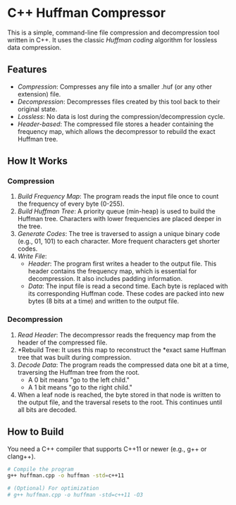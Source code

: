 # C++ Huffman Compressor

This is a simple, command-line file compression and decompression tool written in C++. It uses the classic *Huffman coding* algorithm for lossless data compression.

## Features

* *Compression*: Compresses any file into a smaller .huf (or any other extension) file.
* *Decompression*: Decompresses files created by this tool back to their original state.
* *Lossless*: No data is lost during the compression/decompression cycle.
* *Header-based*: The compressed file stores a header containing the frequency map, which allows the decompressor to rebuild the exact Huffman tree.

## How It Works

### Compression

1.  *Build Frequency Map*: The program reads the input file once to count the frequency of every byte (0-255).
2.  *Build Huffman Tree*: A priority queue (min-heap) is used to build the Huffman tree. Characters with lower frequencies are placed deeper in the tree.
3.  *Generate Codes*: The tree is traversed to assign a unique binary code (e.g., 01, 101) to each character. More frequent characters get shorter codes.
4.  *Write File*:
    * *Header*: The program first writes a header to the output file. This header contains the frequency map, which is essential for decompression. It also includes padding information.
    * *Data*: The input file is read a second time. Each byte is replaced with its corresponding Huffman code. These codes are packed into new bytes (8 bits at a time) and written to the output file.

### Decompression

1.  *Read Header*: The decompressor reads the frequency map from the header of the compressed file.
2.  *Rebuild Tree: It uses this map to reconstruct the *exact same Huffman tree that was built during compression.
3.  *Decode Data*: The program reads the compressed data one bit at a time, traversing the Huffman tree from the root.
    * A 0 bit means "go to the left child."
    * A 1 bit means "go to the right child."
4.  When a leaf node is reached, the byte stored in that node is written to the output file, and the traversal resets to the root. This continues until all bits are decoded.

## How to Build

You need a C++ compiler that supports C++11 or newer (e.g., g++ or clang++).

```bash
# Compile the program
g++ huffman.cpp -o huffman -std=c++11

# (Optional) For optimization
# g++ huffman.cpp -o huffman -std=c++11 -O3
